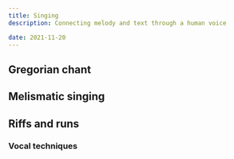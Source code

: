 ```yaml
---
title: Singing
description: Connecting melody and text through a human voice

date: 2021-11-20
---
```


## Gregorian chant

<youtube-embed video="H3v9unphfi0" />

## Melismatic singing

<youtube-embed video="PRS2grauL4I" />

<youtube-embed video="U8iJ6SCH6rU" />

## Riffs and runs

<youtube-embed video="EpLdMIA9QzQ" />

<youtube-embed video="1V25bEVuulk" />

<youtube-embed video="kkKuecXa5RQ" />

### Vocal techniques

<youtube-embed video="GC-tQl9HWp4" />

<youtube-embed video="3-UgkKoOcAI" />

<youtube-embed video="Vc54taQsLxA" />